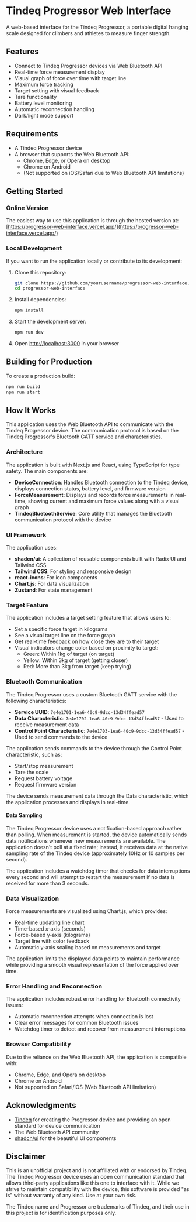 # Tindeq Progressor Web Interface

A web-based interface for the Tindeq Progressor, a portable digital hanging scale designed for climbers and athletes to measure finger strength.

## Features

- Connect to Tindeq Progressor devices via Web Bluetooth API
- Real-time force measurement display
- Visual graph of force over time with target line
- Maximum force tracking
- Target setting with visual feedback
- Tare functionality
- Battery level monitoring
- Automatic reconnection handling
- Dark/light mode support

## Requirements

- A Tindeq Progressor device
- A browser that supports the Web Bluetooth API:
  - Chrome, Edge, or Opera on desktop
  - Chrome on Android
  - (Not supported on iOS/Safari due to Web Bluetooth API limitations)

## Getting Started

### Online Version

The easiest way to use this application is through the hosted version at:
[https://progressor-web-interface.vercel.app/](https://progressor-web-interface.vercel.app/)

### Local Development

If you want to run the application locally or contribute to its development:

1. Clone this repository:

   ```bash
   git clone https://github.com/yourusername/progressor-web-interface.git
   cd progressor-web-interface
   ```

2. Install dependencies:

   ```bash
   npm install
   ```

3. Start the development server:

   ```bash
   npm run dev
   ```

4. Open [http://localhost:3000](http://localhost:3000) in your browser

## Building for Production

To create a production build:

```bash
npm run build
npm run start
```

## How It Works

This application uses the Web Bluetooth API to communicate with the Tindeq Progressor device. The communication protocol is based on the Tindeq Progressor's Bluetooth GATT service and characteristics.

### Architecture

The application is built with Next.js and React, using TypeScript for type safety. The main components are:

- **DeviceConnection**: Handles Bluetooth connection to the Tindeq device, displays connection status, battery level, and firmware version
- **ForceMeasurement**: Displays and records force measurements in real-time, showing current and maximum force values along with a visual graph
- **TindeqBluetoothService**: Core utility that manages the Bluetooth communication protocol with the device

### UI Framework

The application uses:

- **shadcn/ui**: A collection of reusable components built with Radix UI and Tailwind CSS
- **Tailwind CSS**: For styling and responsive design
- **react-icons**: For icon components
- **Chart.js**: For data visualization
- **Zustand**: For state management

### Target Feature

The application includes a target setting feature that allows users to:

- Set a specific force target in kilograms
- See a visual target line on the force graph
- Get real-time feedback on how close they are to their target
- Visual indicators change color based on proximity to target:
  - Green: Within 1kg of target (on target)
  - Yellow: Within 3kg of target (getting closer)
  - Red: More than 3kg from target (keep trying)

### Bluetooth Communication

The Tindeq Progressor uses a custom Bluetooth GATT service with the following characteristics:

- **Service UUID**: `7e4e1701-1ea6-40c9-9dcc-13d34ffead57`
- **Data Characteristic**: `7e4e1702-1ea6-40c9-9dcc-13d34ffead57` - Used to receive measurement data
- **Control Point Characteristic**: `7e4e1703-1ea6-40c9-9dcc-13d34ffead57` - Used to send commands to the device

The application sends commands to the device through the Control Point characteristic, such as:

- Start/stop measurement
- Tare the scale
- Request battery voltage
- Request firmware version

The device sends measurement data through the Data characteristic, which the application processes and displays in real-time.

#### Data Sampling

The Tindeq Progressor device uses a notification-based approach rather than polling. When measurement is started, the device automatically sends data notifications whenever new measurements are available. The application doesn't poll at a fixed rate; instead, it receives data at the native sampling rate of the Tindeq device (approximately 10Hz or 10 samples per second).

The application includes a watchdog timer that checks for data interruptions every second and will attempt to restart the measurement if no data is received for more than 3 seconds.

### Data Visualization

Force measurements are visualized using Chart.js, which provides:

- Real-time updating line chart
- Time-based x-axis (seconds)
- Force-based y-axis (kilograms)
- Target line with color feedback
- Automatic y-axis scaling based on measurements and target

The application limits the displayed data points to maintain performance while providing a smooth visual representation of the force applied over time.

### Error Handling and Reconnection

The application includes robust error handling for Bluetooth connectivity issues:

- Automatic reconnection attempts when connection is lost
- Clear error messages for common Bluetooth issues
- Watchdog timer to detect and recover from measurement interruptions

### Browser Compatibility

Due to the reliance on the Web Bluetooth API, the application is compatible with:

- Chrome, Edge, and Opera on desktop
- Chrome on Android
- Not supported on Safari/iOS (Web Bluetooth API limitation)

## Acknowledgments

- [Tindeq](https://tindeq.com) for creating the Progressor device and providing an open standard for device communication
- The Web Bluetooth API community
- [shadcn/ui](https://ui.shadcn.com/) for the beautiful UI components

## Disclaimer

This is an unofficial project and is not affiliated with or endorsed by Tindeq. The Tindeq Progressor device uses an open communication standard that allows third-party applications like this one to interface with it. While we strive to maintain compatibility with the device, this software is provided "as is" without warranty of any kind. Use at your own risk.

The Tindeq name and Progressor are trademarks of Tindeq, and their use in this project is for identification purposes only.
